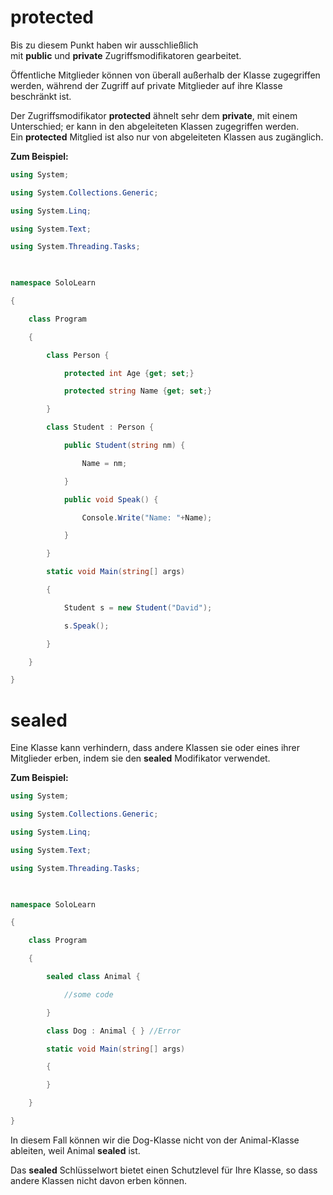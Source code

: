 
# protected 

Bis zu diesem Punkt haben wir ausschließlich mit **public** und **private** Zugriffsmodifikatoren gearbeitet.

Öffentliche Mitglieder können von überall außerhalb der Klasse zugegriffen werden, während der Zugriff auf private Mitglieder auf ihre Klasse beschränkt ist. 

Der Zugriffsmodifikator **protected** ähnelt sehr dem **private**, mit einem Unterschied; er kann in den abgeleiteten Klassen zugegriffen werden. Ein **protected** Mitglied ist also nur von abgeleiteten Klassen aus zugänglich.

**Zum Beispiel:**

```cs
using System;

using System.Collections.Generic;

using System.Linq;

using System.Text;

using System.Threading.Tasks;

  

namespace SoloLearn

{

    class Program

    {

        class Person {

            protected int Age {get; set;}

            protected string Name {get; set;}

        }

        class Student : Person {

            public Student(string nm) {

                Name = nm;

            }

            public void Speak() {

                Console.Write("Name: "+Name);

            }

        }

        static void Main(string[] args)

        {

            Student s = new Student("David");

            s.Speak();

        }

    }

}
```


# sealed 

Eine Klasse kann verhindern, dass andere Klassen sie oder eines ihrer Mitglieder erben, indem sie den **sealed** Modifikator verwendet.

**Zum Beispiel:**


```cs
using System;

using System.Collections.Generic;

using System.Linq;

using System.Text;

using System.Threading.Tasks;

  

namespace SoloLearn

{

    class Program

    {

        sealed class Animal {

            //some code

        }

        class Dog : Animal { } //Error

        static void Main(string[] args)

        {

        }

    }

}
```

In diesem Fall können wir die Dog-Klasse nicht von der Animal-Klasse ableiten, weil Animal **sealed** ist.

Das **sealed** Schlüsselwort bietet einen Schutzlevel für Ihre Klasse, so dass andere Klassen nicht davon erben können.